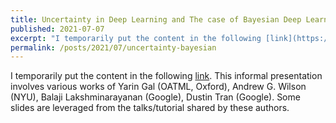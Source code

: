 ```yaml
---
title: Uncertainty in Deep Learning and The case of Bayesian Deep Learning
published: 2021-07-07
excerpt: "I temporarily put the content in the following [link](https://docs.google.com/presentation/d/163EHfQXkjLQliOSEZIPWZUdkfbnuyVbK9J_5BleuNYk/edit?usp=sharing)."
permalink: /posts/2021/07/uncertainty-bayesian 
---
```

I temporarily put the content in the following [link](https://docs.google.com/presentation/d/163EHfQXkjLQliOSEZIPWZUdkfbnuyVbK9J_5BleuNYk/edit?usp=sharing). This informal presentation involves various works of Yarin Gal (OATML, Oxford), Andrew G. Wilson (NYU), Balaji Lakshminarayanan (Google), Dustin Tran (Google). Some slides are leveraged from the talks/tutorial shared by these authors.
